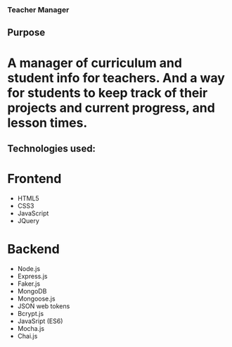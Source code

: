 ### Teacher Manager


## Purpose 

# A manager of curriculum and student info for teachers. And a way for students to keep track of their projects and current progress, and lesson times. 

## Technologies used: 

# Frontend

- HTML5
- CSS3
- JavaScript
- JQuery


# Backend

- Node.js
- Express.js
- Faker.js
- MongoDB
- Mongoose.js
- JSON web tokens
- Bcrypt.js
- JavaSript (ES6)
- Mocha.js
- Chai.js

